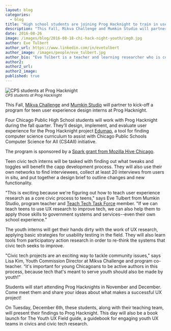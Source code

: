 ```yaml
---
layout: blog
categories: 
  - blog
title: "High school students are joining Prog Hacknight to train in user experience & design"
description: "This Fall, Mikva Challenge and Mumkin Studio will partner to kick-off a program for teen user experience design interns at Prog Hacknight. Four Chicago Public High School students will work with Prog Hacknight during the fall quarter. They’ll design, implement, and evaluate user experience for two Prog Hacknight projects."
date: 2016-08-26
image: /images/blog/2016-08-18-chi-hack-night-youth/img0.jpg
author: Eve Tulbert
author_url: https://www.linkedin.com/in/evetulbert
author_image: /images/people/eve_tulbert.jpg
author_bio: "Eve Tulbert is a teacher and learning researcher who is co-founding a learning design studio (mumkin.studio, as of Sept 1)."
author2: 
author2_url: 
author2_image: 
published: true
---
```


<p class="text-center"><img src="/images/blog/2016-08-18-chi-hack-night-youth/img0.jpg" alt="CPS students at Prog Hacknight" class="img-thumbnail"/><br />

<small>
    <em>CPS students at Prog Hacknight</em>
</small>
</p>

This Fall, [Mikva Challenge](http://www.mikvachallenge.org/) and [Mumkin Studio](http://www.mumkin.studio) will partner to kick-off a program for teen user experience design interns at Prog Hacknight.

Four Chicago Public High School students will work with Prog Hacknight during the fall quarter. They’ll design, implement, and evaluate user experience for the Prog Hacknight project [Edumap](http://edumap2.herokuapp.com/), a tool for finding computer science curriculum to assist with Chicago Public Schools Computer Science for All (CS4All) initiative.

The program is sponsored by a [Spark grant from Mozilla Hive Chicago](http://hivechicago.org/about/fund/).

Teen civic tech interns will be tasked with finding out what tweaks and toggles will benefit the capp development process. They will also use their own networks to find interviewees, collect at least 20 interviews from users in situ, and put together a design brief to outline changes and new functionality.

"This is exciting because we're figuring out how to teach user experience research as a core civic process to teens," says Eve Tulbert from Mumkin Studio,  program teacher and [Teach Tech Task Force](https://github.com/TeachTechTaskForce) member. "If we can teach teens to use UX research to improve tech, we can also help them to apply those skills to government systems and services--even their own school experience."

The youth interns will get their hands dirty with the work of UX research, applying basic strategies for usability testing in the field. They will also learn tools from participatory action research in order to re-think the systems that civic tech seeks to improve.

"Civic tech projects are an exciting way to tackle community issues," says Lisa Kim, Youth Commission Director at Mikva Challenge and program co-teacher. “it's important for young Chicagoans to be active authors in this process, because tech that's meant to serve youth should also be made by youth!”

Students will start attending Prog Hacknights in November and December. Come meet them and share your ideas about what makes a successful UX project!

On Tuesday, December 6th, these students, along with their teaching team, will present their findings to Prog Hacknight. This day will also be a book launch for The Youth UX Field guide, a guidebook for engaging youth UX teams in civics and civic tech research.
